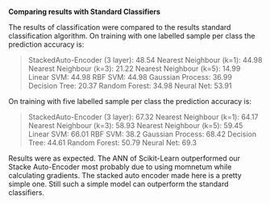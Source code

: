 **Comparing results with Standard Classifiers**

The results of classification were compared to the results standard classification algorithm.
On training with one labelled sample per class the prediction accuracy is:
>StackedAuto-Encoder (3 layer): 48.54
>Nearest Neighbour (k=1): 44.98
>Nearest Neighbour (k=3): 21.22
>Nearest Neighbour (k=5): 14.99
>Linear SVM: 44.98
>RBF SVM: 44.98
>Gaussian Process: 36.99
>Decision Tree: 20.37
>Random Forest: 34.98
>Neural Net: 53.91

On training with five labelled sample per class the prediction accuracy is:
>StackedAuto-Encoder (3 layer): 67.32
>Nearest Neighbour (k=1): 64.17
>Nearest Neighbour (k=3): 58.93
>Nearest Neighbour (k=5): 59.45
>Linear SVM: 66.01
>RBF SVM: 38.2
>Gaussian Process: 68.42
>Decision Tree: 44.61
>Random Forest: 50.79
>Neural Net: 69.3

Results were as expected. The ANN of Scikit-Learn outperformed our Stacke Auto-Encoder most probably due to using momnetum while calculating gradients. The stacked auto encoder made here is a pretty simple one. Still such a simple model can outperform the standard classifiers.
